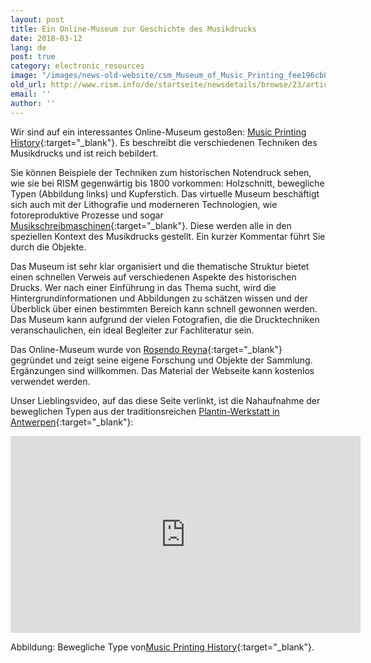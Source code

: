 ```yaml
---
layout: post
title: Ein Online-Museum zur Geschichte des Musikdrucks
date: 2018-03-12
lang: de
post: true
category: electronic_resources
image: "/images/news-old-website/csm_Museum_of_Music_Printing_fee196cb8b.jpg"
old_url: http://www.rism.info/de/startseite/newsdetails/browse/23/article/64/the-music-printing-history-online-museum.html
email: ''
author: ''
---
```


Wir sind auf ein interessantes Online-Museum gestoßen: [Music Printing History](http://www.musicprintinghistory.org/){:target="_blank"}. Es beschreibt die verschiedenen Techniken des Musikdrucks und ist reich bebildert.

Sie können Beispiele der Techniken zum historischen Notendruck sehen, wie sie bei RISM gegenwärtig bis 1800 vorkommen: Holzschnitt, bewegliche Typen (Abbildung links) und Kupferstich. Das virtuelle Museum beschäftigt sich auch mit der Lithografie und moderneren Technologien, wie fotoreproduktive Prozesse und sogar [Musikschreibmaschinen](http://www.musicprintinghistory.org/music-typewriters){:target="_blank"}. Diese werden alle in den speziellen Kontext des Musikdrucks gestellt. Ein kurzer Kommentar führt Sie durch die Objekte.

Das Museum ist sehr klar organisiert und die thematische Struktur bietet einen schnellen Verweis auf verschiedenen Aspekte des historischen Drucks. Wer nach einer Einführung in das Thema sucht, wird die Hintergrundinformationen und Abbildungen zu schätzen wissen und der Überblick über einen bestimmten Bereich kann schnell gewonnen werden. Das Museum kann aufgrund der vielen Fotografien, die die Drucktechniken veranschaulichen, ein ideal Begleiter zur Fachliteratur sein.

Das Online-Museum wurde von [Rosendo Reyna](http://www.musicprintinghistory.org/about){:target="_blank"} gegründet und zeigt seine eigene Forschung und Objekte der Sammlung. Ergänzungen sind willkommen. Das Material der Webseite kann kostenlos verwendet werden.

Unser Lieblingsvideo, auf das diese Seite verlinkt, ist die Nahaufnahme der beweglichen Typen aus der traditionsreichen [Plantin-Werkstatt in Antwerpen](https://opac.rism.info/search?View=rism&q=Plantin&Language=en){:target="_blank"}:

<iframe width="560" height="315" src="https://www.youtube.com/embed/3n0s7nsdsrk" frameborder="0" allow="autoplay; encrypted-media" allowfullscreen></iframe>

Abbildung: Bewegliche Type von[Music Printing History](http://www.musicprintinghistory.org/music-type/making-music-type){:target="_blank"}.